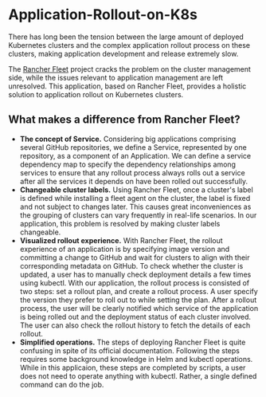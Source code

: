 # Application-Rollout-on-K8s
There has long been the tension between the large amount of deployed Kubernetes clusters and the complex application rollout process on these clusters, making application development and release extremely slow.

The [Rancher Fleet](https://fleet.rancher.io/) project cracks the problem on the cluster management side, while the issues relevant to application management are left unresolved. This application, based on Rancher Fleet, provides a holistic solution to application rollout on Kubernetes clusters.

## What makes a difference from Rancher Fleet?
* **The concept of Service.** Considering big applications comprising several GitHub repositories, we define a Service, represented by one repository, as a component of an Application. We can define a service dependency map to specify the dependency relationships among services to ensure that any rollout process always rolls out a service after all the services it depends on have been rolled out successfully.
* **Changeable cluster labels.** Using Rancher Fleet, once a cluster's label is defined while installing a fleet agent on the cluster, the label is fixed and not subject to changes later. This causes great inconveniences as the grouping of clusters can vary frequently in real-life scenarios. In our application, this problem is resolved by making cluster labels changeable.
* **Visualized rollout experience.** With Rancher Fleet, the rollout experience of an application is by specifying image version and committing a change to GitHub and wait for clusters to align with their corresponding metadata on GitHub. To check whether the cluster is updated, a user has to manually check deployment details a few times using kubectl. With our application, the rollout process is consisted of two steps: set a rollout plan, and create a rollout process. A user specify the version they prefer to roll out to while setting the plan. After a rollout process, the user will be clearly notified which service of the application is being rolled out and the deployment status of each cluster involved. The user can also check the rollout history to fetch the details of each rollout.
* **Simplified operations.** The steps of deploying Rancher Fleet is quite confusing in spite of its official documentation. Following the steps requires some background knowledge in Helm and kubectl operations. While in this applicaion, these steps are completed by scripts, a user does not need to operate anything with kubectl. Rather, a single defined command can do the job.

